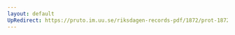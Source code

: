 ```yaml
---
layout: default
UpRedirect: https://pruto.im.uu.se/riksdagen-records-pdf/1872/prot-1872--fk--404/prot-1872--fk--404_081.pdf
---
```

